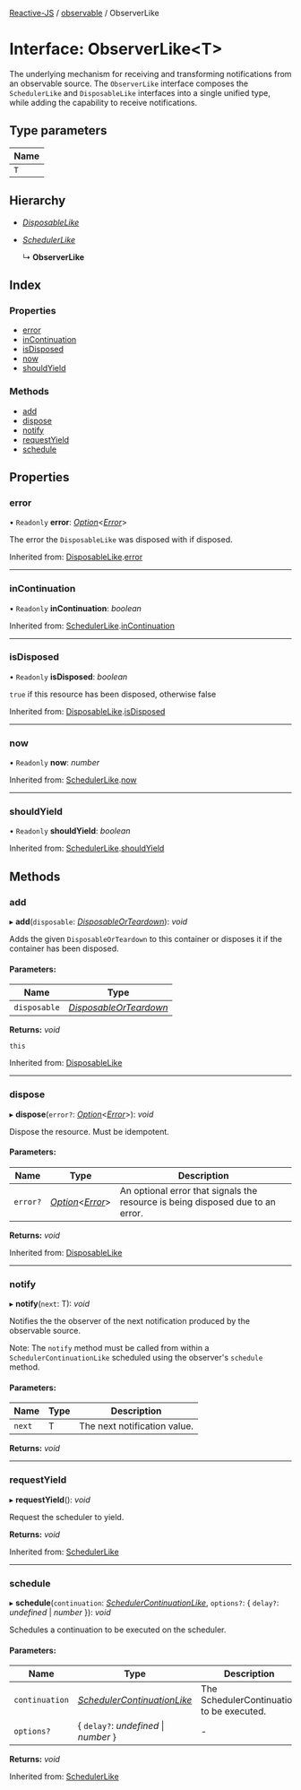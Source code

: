 [Reactive-JS](../README.md) / [observable](../modules/observable.md) / ObserverLike

# Interface: ObserverLike<T\>

The underlying mechanism for receiving and transforming notifications from an
observable source. The `ObserverLike` interface composes the `SchedulerLike` and
`DisposableLike` interfaces into a single unified type, while adding the capability
to receive notifications.

## Type parameters

Name |
------ |
`T` |

## Hierarchy

* [*DisposableLike*](disposable.disposablelike.md)

* [*SchedulerLike*](scheduler.schedulerlike.md)

  ↳ **ObserverLike**

## Index

### Properties

* [error](observable.observerlike.md#error)
* [inContinuation](observable.observerlike.md#incontinuation)
* [isDisposed](observable.observerlike.md#isdisposed)
* [now](observable.observerlike.md#now)
* [shouldYield](observable.observerlike.md#shouldyield)

### Methods

* [add](observable.observerlike.md#add)
* [dispose](observable.observerlike.md#dispose)
* [notify](observable.observerlike.md#notify)
* [requestYield](observable.observerlike.md#requestyield)
* [schedule](observable.observerlike.md#schedule)

## Properties

### error

• `Readonly` **error**: [*Option*](../modules/option.md#option)<[*Error*](../modules/disposable.md#error)\>

The error the `DisposableLike` was disposed with if disposed.

Inherited from: [DisposableLike](disposable.disposablelike.md).[error](disposable.disposablelike.md#error)

___

### inContinuation

• `Readonly` **inContinuation**: *boolean*

Inherited from: [SchedulerLike](scheduler.schedulerlike.md).[inContinuation](scheduler.schedulerlike.md#incontinuation)

___

### isDisposed

• `Readonly` **isDisposed**: *boolean*

`true` if this resource has been disposed, otherwise false

Inherited from: [DisposableLike](disposable.disposablelike.md).[isDisposed](disposable.disposablelike.md#isdisposed)

___

### now

• `Readonly` **now**: *number*

Inherited from: [SchedulerLike](scheduler.schedulerlike.md).[now](scheduler.schedulerlike.md#now)

___

### shouldYield

• `Readonly` **shouldYield**: *boolean*

Inherited from: [SchedulerLike](scheduler.schedulerlike.md).[shouldYield](scheduler.schedulerlike.md#shouldyield)

## Methods

### add

▸ **add**(`disposable`: [*DisposableOrTeardown*](../modules/disposable.md#disposableorteardown)): *void*

Adds the given `DisposableOrTeardown` to this container or disposes it if the container has been disposed.

#### Parameters:

Name | Type |
------ | ------ |
`disposable` | [*DisposableOrTeardown*](../modules/disposable.md#disposableorteardown) |

**Returns:** *void*

`this`

Inherited from: [DisposableLike](disposable.disposablelike.md)

___

### dispose

▸ **dispose**(`error?`: [*Option*](../modules/option.md#option)<[*Error*](../modules/disposable.md#error)\>): *void*

Dispose the resource. Must be idempotent.

#### Parameters:

Name | Type | Description |
------ | ------ | ------ |
`error?` | [*Option*](../modules/option.md#option)<[*Error*](../modules/disposable.md#error)\> | An optional error that signals the resource is being disposed due to an error.    |

**Returns:** *void*

Inherited from: [DisposableLike](disposable.disposablelike.md)

___

### notify

▸ **notify**(`next`: T): *void*

Notifies the the observer of the next notification produced by the observable source.

Note: The `notify` method must be called from within a `SchedulerContinuationLike`
scheduled using the observer's `schedule` method.

#### Parameters:

Name | Type | Description |
------ | ------ | ------ |
`next` | T | The next notification value.    |

**Returns:** *void*

___

### requestYield

▸ **requestYield**(): *void*

Request the scheduler to yield.

**Returns:** *void*

Inherited from: [SchedulerLike](scheduler.schedulerlike.md)

___

### schedule

▸ **schedule**(`continuation`: [*SchedulerContinuationLike*](scheduler.schedulercontinuationlike.md), `options?`: { `delay?`: *undefined* \| *number*  }): *void*

Schedules a continuation to be executed on the scheduler.

#### Parameters:

Name | Type | Description |
------ | ------ | ------ |
`continuation` | [*SchedulerContinuationLike*](scheduler.schedulercontinuationlike.md) | The SchedulerContinuation to be executed.    |
`options?` | { `delay?`: *undefined* \| *number*  } | - |

**Returns:** *void*

Inherited from: [SchedulerLike](scheduler.schedulerlike.md)
